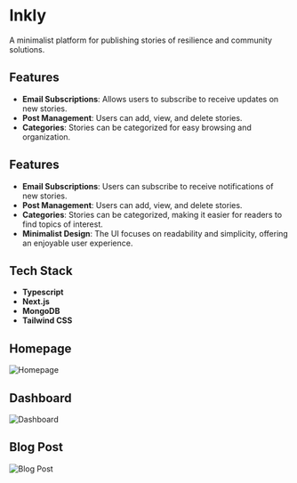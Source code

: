 # Inkly

A minimalist platform for publishing stories of resilience and community solutions.

## Features

- **Email Subscriptions**: Allows users to subscribe to receive updates on new stories.
- **Post Management**: Users can add, view, and delete stories.
- **Categories**: Stories can be categorized for easy browsing and organization.

## Features

- **Email Subscriptions**: Users can subscribe to receive notifications of new stories.
- **Post Management**: Users can add, view, and delete stories.
- **Categories**: Stories can be categorized, making it easier for readers to find topics of interest.
- **Minimalist Design**: The UI focuses on readability and simplicity, offering an enjoyable user experience.

## Tech Stack

- **Typescript**
- **Next.js**
- **MongoDB**
- **Tailwind CSS**

## Homepage

![Homepage](https://cloud-8tnkn0mkj-hack-club-bot.vercel.app/0inkly.jpeg)

## Dashboard

![Dashboard](https://cloud-ba5blvver-hack-club-bot.vercel.app/0screenshot_2024-11-10_at_21.55.10.png)

## Blog Post

![Blog Post](https://cloud-2ic6ww386-hack-club-bot.vercel.app/0screenshot_2024-11-10_at_21.58.50.png)
